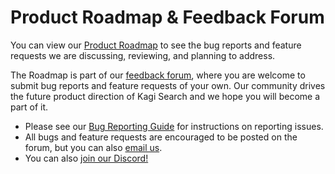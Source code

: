 # Product Roadmap & Feedback Forum

You can view our [Product Roadmap](https://kagifeedback.org/roadmap) to see the bug reports and feature requests we are discussing, reviewing, and planning to address.

The Roadmap is part of our [feedback forum](https://kagifeedback.org), where you are welcome to submit bug reports and feature requests of your own. Our community drives the future product direction of Kagi Search and we hope you will become a part of it.

- Please see our [Bug Reporting Guide](/articles/support-and-community/bug-reporting.md) for instructions on reporting issues.
- All bugs and feature requests are encouraged to be posted on the forum, but you can also [email us](/articles/support-and-community/email-support.md).
- You can also [join our Discord!](/articles/support-and-community/discord-server.md)
